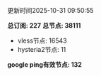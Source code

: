 更新时间2025-10-31 09:50:55

**总订阅: 227**
**总节点: 38111**
- vless节点: 16543
- hysteria2节点: 11

**google ping有效节点: 132**
